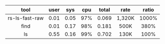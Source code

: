 | tool           | user | sys  | cpu | total | rate   | ratio |
|:--------------:|:----:|:----:|:---:|:-----:|:------:|:-----:|
| rs-ls-fast-raw | 0.01 | 0.05 | 97% | 0.069 | 1,320K | 1000% |
| find           | 0.01 | 0.17 | 98% | 0.181 |   500K |  380% |
| ls             | 0.55 | 0.16 | 99% | 0.702 |   130K |  100% |
